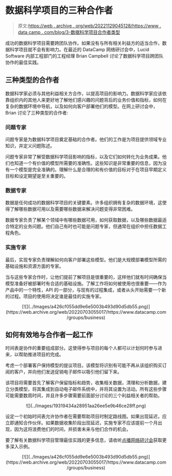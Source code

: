 # 数据科学项目的三种合作者

> 原文:[https://web . archive . org/web/20221129045128/https://www . data camp . com/blog/3-数据科学项目合作者类型](https://web.archive.org/web/20221129045128/https://www.datacamp.com/blog/3-types-of-collaborators-on-data-science-projects)

成功的数据科学项目需要跨团队协作。如果没有与所有相关利益方的适当合作，数据科学项目就不会有影响力。在最近的 DataCamp 网络研讨会中，Lucid Software 内部工程部门的工程经理 Brian Campbell 讨论了数据科学项目跨团队协作的最佳实践。

## 三种类型的合作者

数据科学家必须与其他利益相关方合作，以提高项目的影响力。数据科学家应该依靠组织内的其他人来更好地了解他们感兴趣的问题背后的业务价值和指标，如何在复杂的数据环境中导航，以及如何向客户部署他们的模型。在网上研讨会中，Brian 讨论了三种类型的合作者:

### 问题专家

问题专家是为数据科学项目奠定基础的合作者。他们的工作是为项目提供领域专业知识，并定义问题陈述。

问题专家非常了解受数据科学项目影响的指标，以及它们如何转化为业务成果。他们也知道一个有价值的模型所需要的准确性。这些知识是非常重要的信息，因为没有一个模型是完全准确的。理解什么是合理的和有价值的目标对于在项目早期定义目标和设定期望是至关重要的。

### 数据专家

数据是任何成功的数据科学项目的关键要素。许多组织拥有复杂的数据环境，这使得了解哪些数据可用以及需要哪些数据来解决问题变得非常困难。

数据专家负责了解某个领域中有哪些数据可用，如何获取数据，以及哪些数据最适合特定的业务问题。他们自己有时也可能是问题专家，但通常在组织中担任数据工程角色。

### 实施专家

最后，实现专家负责理解如何向客户部署这些模型。他们是大规模部署模型所需的基础设施和资源方面的专家。

当与这些专家合作时，让他们提前了解项目是很重要的，这样他们就有时间确保当模型准备好被部署时有合适的基础设施。了解工作将如何被使用也很重要——作为产品中的一个特性，API 的一部分，与现有的过程集成，或者从头开始需要一个新的过程。项目的使用将决定谁是最佳的实施专家。

<center>[![](../Images/a426cf055dd9e6e5003b493d90d5db55.png)](https://web.archive.org/web/20220703055017/https://www.datacamp.com/groups/business)</center>

## 如何有效地与合作者一起工作

时间表是协作的重要组成部分。这使得参与项目的每个人都可以计划何时参与进来，以帮助推进项目的完成。

考虑一个部署客户保持模型的提议项目。该模型将识别有可能不再从该组织购买订阅的客户，并向他们发送促销电子邮件以吸引他们留下来。

该项目将需要首先了解客户保留指标和趋势，收集相关数据，清理和分析数据，建立分类模型，将其集成到自动电子邮件系统中，并将其设置为活动。所有这些步骤可能需要数周时间，并且许多步骤需要前面部分讨论的三个利益相关者的帮助。

<center>![](../Images/19319434a28951aa26ee5e9b46ce28ff.png)</center>

设定一个初始时间表允许协作者在需要帮助项目时制定路线图。如果出现延迟，应立即通知合作伙伴。如果数据收集阶段出现延迟，实施专家不应该提前一个月出现，因为这将浪费他们的时间，并损害未来与他们合作的机会。

要了解有关数据科学项目管理最佳实践的更多信息，请收听[点播网络研讨会](https://web.archive.org/web/20220703055017/https://www.datacamp.com/resources/webinars/manage-data-science-projects-effectively-1)获取更多深入示例。

<center>[![](../Images/a426cf055dd9e6e5003b493d90d5db55.png)](https://web.archive.org/web/20220703055017/https://www.datacamp.com/groups/business)</center>